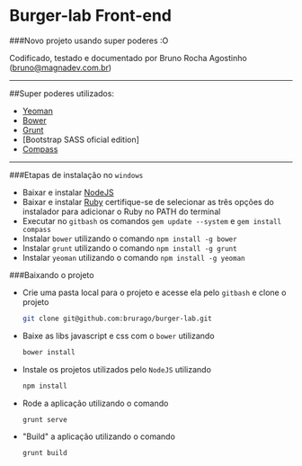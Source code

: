 Burger-lab Front-end
====================
###Novo projeto usando super poderes :O

Codificado, testado e documentado por Bruno Rocha Agostinho (bruno@magnadev.com.br)

---

##Super poderes utilizados:
   - [Yeoman]
   - [Bower]
   - [Grunt]
   - [Bootstrap SASS oficial edition]
   - [Compass]

---
###Etapas de instalação no `windows`

   - Baixar e instalar [NodeJS]
   - Baixar e instalar [Ruby]
         certifique-se de selecionar as três opções do instalador para adicionar o Ruby no PATH do terminal
   - Executar no `gitbash` os comandos `gem update --system` e `gem install compass`
   - Instalar `bower` utilizando o comando `npm install -g bower`
   - Instalar `grunt` utilizando o comando `npm install -g grunt`
   - Instalar `yeoman` utilizando o comando `npm install -g yeoman`

###Baixando o projeto
- Crie uma pasta local para o projeto e acesse ela pelo `gitbash` e clone o projeto

    ```sh
    git clone git@github.com:brurago/burger-lab.git
    ```

- Baixe as libs javascript e css com o `bower` utilizando

    ```sh
    bower install
    ```
    
- Instale os projetos utilizados pelo `NodeJS` utilizando

     ```sh
    npm install
    ```

- Rode a aplicação utilizando o comando

     ```sh
    grunt serve
    ```

- "Build" a aplicação utilizando o comando

     ```sh
    grunt build
    ```

[Yeoman]:http://yeoman.io/
[Bower]:http://bower.io/
[Grunt]:http://gruntjs.com/
[Sass]:https://www.google.com.br/url?sa=t&rct=j&q=&esrc=s&source=web&cd=1&cad=rja&uact=8&ved=0CC0QFjAA&url=http%3A%2F%2Fsass-lang.com%2F&ei=5WNhU7jFHa238gGB1IEI&usg=AFQjCNGj26Uvw2Xaq_ZQbByTuIQsbFtzjA&sig2=rIvqmROZEzOFlSEikphaGg&bvm=bv.65636070,d.b2U
[Compass]:https://www.google.com.br/url?sa=t&rct=j&q=&esrc=s&source=web&cd=1&cad=rja&uact=8&ved=0CC0QFjAA&url=http%3A%2F%2Fcompass-style.org%2F&ei=82NhU6PfKNHisASB9ID4CA&usg=AFQjCNH2Ew4UJ8Zvw_2eQjVN5oEsjcLWQg&sig2=5CG_zRfZ6UFqPJEpqyciEA&bvm=bv.65636070,d.cWc
[NodeJS]:http://nodejs.org
[Ruby]:http://rubyinstaller.org